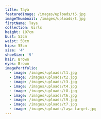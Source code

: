 ```yaml
---
title: Taya
featuredImage: /images/uploads/t5.jpg
imageThumbnail: /images/uploads/t.jpg
firstName: Taya
collection: Girls
height: 107cm
bust: 53cm
waist: 50cm
hips: 55cm
size: '4'
shoeSize: '9'
hair: Brown
eyes: Brown
imagePortfolio:
  - image: /images/uploads/t1.jpg
  - image: /images/uploads/t2.jpg
  - image: /images/uploads/t3.jpg
  - image: /images/uploads/t4.jpg
  - image: /images/uploads/t8.jpg
  - image: /images/uploads/t6.jpg
  - image: /images/uploads/t9.jpg
  - image: /images/uploads/t7.jpg
  - image: /images/uploads/taya-target.jpg
---
```


